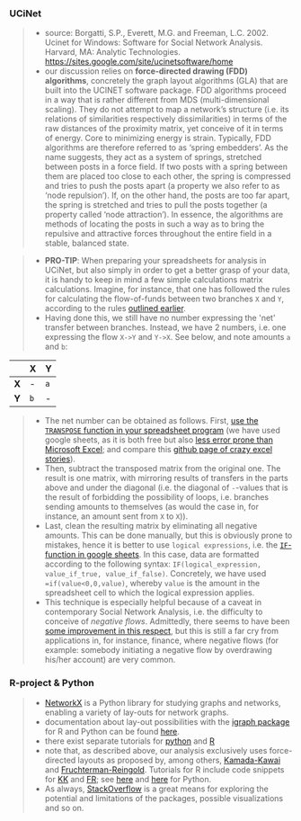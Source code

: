 ### UCiNet


> * source: Borgatti, S.P., Everett, M.G. and Freeman, L.C. 2002. Ucinet for Windows: Software for Social Network Analysis. Harvard, MA: Analytic Technologies. https://sites.google.com/site/ucinetsoftware/home
> * our discussion relies on **force-directed drawing (FDD) algorithms**, concretely the graph layout algorithms (GLA) that are built into the UCINET software package. FDD algorithms proceed in a way that is rather different from MDS (multi-dimensional scaling). They do not attempt to map a network’s structure (i.e. its relations of similarities respectively dissimilarities) in terms of the raw distances of the proximity matrix, yet conceive of it in terms of energy. Core to minimizing energy is strain. Typically, FDD algorithms are therefore referred to as ‘spring embedders’. As the name suggests, they act as a system of springs, stretched between posts in a force field. If two posts with a spring between them are placed too close to each other, the spring is compressed and tries to push the posts apart (a property we also refer to as ‘node repulsion’). If, on the other hand, the posts are too far apart, the spring is stretched and tries to pull the posts together (a property called ‘node attraction’). In essence, the algorithms are methods of locating the posts in such a way as to bring the repulsive and attractive forces throughout the entire field in a stable, balanced state.

> * **PRO-TIP**: When preparing your spreadsheets for analysis in UCiNet, but also simply in order to get a better grasp of your data, it is handy to keep in mind a few simple calculations matrix calculations. Imagine, for instance, that one has followed the rules for calculating the flow-of-funds between two branches `X` and `Y`, according to the rules [outlined earlier](https://github.com/michaelschiltz/even-keel/blob/master/1.%20database%20architecture.md#a-flow-of-funds-analysis).
> * Having done this, we still have no number expressing the 'net' transfer between branches. Instead, we have 2 numbers, i.e. one expressing the flow `X->Y` and `Y->X`. See below, and note amounts `a` and `b`:

|   | X   | Y   |
|---|-----|-----|
| **X** | -   | `a` |
| **Y** | `b` | -   |

> * The net number can be obtained as follows. First, [use the `TRANSPOSE` function in your spreadsheet program](https://gsuitetips.com/tips/sheets/how-to-transpose-data-in-a-google-spreadsheet/) (we have used google sheets, as it is both free but also [less error prone than Microsoft Excel](http://blogs.lse.ac.uk/impactofsocialsciences/2017/02/22/excel-is-threatening-the-quality-of-research-data-data-packages-are-here-to-help/); and compare this [github page of crazy excel stories](https://github.com/jennybc/scary-excel-stories)).
> * Then, subtract the transposed matrix from the original one. The result is one matrix, with mirroring results of transfers in the parts above and under the diagonal (i.e. the diagonal of `-`-values that is the result of forbidding the possibility of loops, i.e. branches sending amounts to themselves (as would the case in, for instance, an amount sent from `X` to `X`)).
> * Last, clean the resulting matrix by eliminating all negative amounts. This can be done manually, but this is obviously prone to mistakes, hence it is better to use `logical expressions`, i.e. the [`IF`-function in google sheets](https://support.google.com/docs/answer/3093364?hl=en). In this case, data are formatted according to the following syntax: `IF(logical_expression, value_if_true, value_if_false)`. Concretely, we have used `=if(value<0,0,value)`, whereby `value` is the amount in the spreadsheet cell to which the logical expression applies.
> * This technique is especially helpful because of a caveat in contemporary Social Network Analysis, i.e. the difficulty to conceive of *negative flows*. Admittedly, there seems to have been [some improvement in this respect](https://doi.org/10.1016/j.socnet.2014.03.005), but this is still a far cry from applications in, for instance, finance, where negative flows (for example: somebody initiating a negative flow by overdrawing his/her account) are very common.


### R-project & Python

> * [NetworkX](https://networkx.github.io/) is a Python library for studying graphs and networks, enabling a variety of lay-outs for network graphs.
> * documentation about lay-out possibilities with the [igraph package](http://igraph.org/) for R and Python can be found [here](http://igraph.org/c/doc/igraph-Layout.html).
> * there exist separate tutorials for [python](http://igraph.org/python/doc/tutorial/tutorial.html) and [R](http://igraph.org/r/doc/)
> * note that, as described above, our analysis exclusively uses force-directed layouts as proposed by, among others, [Kamada-Kawai](https://linkinghub.elsevier.com/retrieve/pii/0020019089901026) and [Fruchterman-Reingold](http://onlinelibrary.wiley.com/doi/10.1002/spe.4380211102/abstract). Tutorials for R include code snippets for [KK](http://igraph.org/r/doc/layout_with_kk.html) and [FR](http://igraph.org/r/doc/layout_with_fr.html); see [here](http://igraph.org/python/doc/igraph-pysrc.html#Graph.layout_kamada_kawai) and [here](http://igraph.org/python/doc/igraph-pysrc.html#Graph.layout_fruchterman_reingold) for Python.
> * As always, [StackOverflow](https://stackoverflow.com/) is a great means for exploring the potential and limitations of the packages, possible visualizations and so on.
